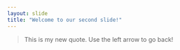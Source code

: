 ```yaml
---
layout: slide
title: "Welcome to our second slide!"
---
```

>This is my new quote.
Use the left arrow to go back!
